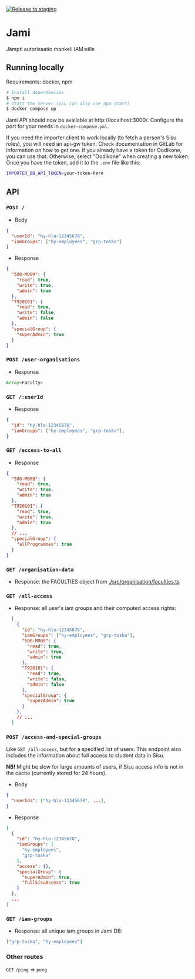 [![Release to staging](https://github.com/UniversityOfHelsinkiCS/jami/actions/workflows/staging.yml/badge.svg)](https://github.com/UniversityOfHelsinkiCS/jami/actions/workflows/staging.yml)

# Jami

Jämpti autorisaatio mankeli IAM:eille

## Running locally

Requirements: docker, npm

```sh
# Install dependencies
$ npm i
# Start the server (you can also use npm start)
$ docker compose up
```

Jami API should now be available at http://localhost:3000/. Configure the port for your needs in `docker-compose.yml`.

If you need the importer client to work locally (to fetch a person's Sisu roles), you will need an api-gw token. Check documentation in GitLab for information on how to get one. If you already have a token for Oodikone, you can use that. Otherwise, select "Oodikone" when creating a new token. Once you have the token, add it to the `.env` file like this:

```sh
IMPORTER_DB_API_TOKEN=your-token-here
```


## API

### `POST /`

- Body

```json
{
  "userId": "hy-hlo-12345678",
  "iamGroups": ["hy-employees", "grp-toska"]
}
```

- Response

```json
{
  "500-M009": {
    "read": true,
    "write": true,
    "admin": true
  },
  "T920101": {
    "read": true,
    "write": false,
    "admin": false
  },
  "specialGroup": {
    "superAdmin": true
  }
}
```

### `POST /user-organisations`

- Response

```ts
Array<Faculty>
```

### `GET /:userId`

- Response

```json
{
  "id": "hy-hlo-12345678",
  "iamGroups": ["hy-employees", "grp-toska"],
}
```

### `GET /access-to-all`

- Response

```json
{
  "500-M009": {
    "read": true,
    "write": true,
    "admin": true
  },
  "T920101": {
    "read": true,
    "write": true,
    "admin": true
  },
  // ...
  "specialGroup": {
    "allProgrammes": true
  }
}
```

### `GET /organisation-data`

- Response: the FACULTIES object from [./src/organisation/faculties.ts](./src/organisation/faculties.ts)

### `GET /all-access`

- Response: all user's iam groups and their computed access rights:

```json
  [
    {
      "id": "hy-hlo-12345678",
      "iamGroups": ["hy-employees", "grp-toska"],
      "500-M009": {
        "read": true,
        "write": true,
        "admin": true
      },
      "T920101": {
        "read": true,
        "write": false,
        "admin": false
      },
      "specialGroup": {
        "superAdmin": true
      }
    },
    // ...
  ]
```

### `POST /access-and-special-groups`

Like `GET /all-access`, but for a specified list of users. This endpoint also includes the information about full access to student data in Sisu.

**NB!** Might be slow for large amounts of users, if Sisu access info is not in the cache (currently stored for 24 hours).

- Body

```json
{
  "userIds": ["hy-hlo-12345678", ...],
}
```

- Response

```json
[
  {
    "id": "hy-hlo-12345678",
    "iamGroups": [
      "hy-employees",
      "grp-toska"
    ],
    "access": {},
    "specialGroup": {
      "superAdmin": true,
      "fullSisuAccess": true
    }
  },
  ...
]
```

### `GET /iam-groups`

- Response: all unique iam groups in Jami DB:

```json
["grp-toska", "hy-employees"]
```

### Other routes

`GET` `/ping` => `pong`
